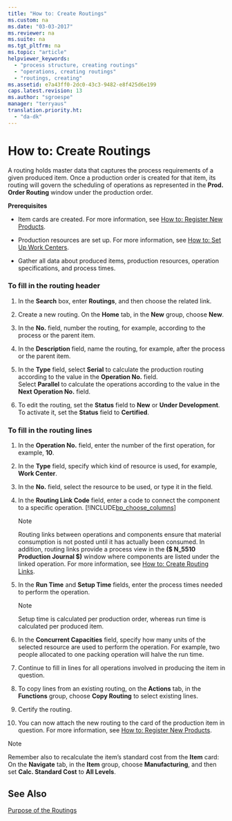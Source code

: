 ```yaml
---
title: "How to: Create Routings"
ms.custom: na
ms.date: "03-03-2017"
ms.reviewer: na
ms.suite: na
ms.tgt_pltfrm: na
ms.topic: "article"
helpviewer_keywords: 
  - "process structure, creating routings"
  - "operations, creating routings"
  - "routings, creating"
ms.assetid: e7a43ff0-2dc0-43c3-9482-e8f425d6e199
caps.latest.revision: 13
ms.author: "sgroespe"
manager: "terryaus"
translation.priority.ht: 
  - "da-dk"
---
```

# How to: Create Routings
A routing holds master data that captures the process requirements of a given produced item. Once a production order is created for that item, its routing will govern the scheduling of operations as represented in the **Prod. Order Routing** window under the production order.  
  
 **Prerequisites**  
  
-   Item cards are created. For more information, see [How to: Register New Products](../DesignAndEngineering/how-to-register-new-products.md).  
  
-   Production resources are set up. For more information, see [How to: Set Up Work Centers](../Production/how-to-set-up-work-centers.md).  
  
-   Gather all data about produced items, production resources, operation specifications, and process times.  
  
### To fill in the routing header  
  
1.  In the **Search** box, enter **Routings**, and then choose the related link.  
  
2.  Create a new routing. On the **Home** tab, in the **New** group, choose **New**.  
  
3.  In the **No.** field, number the routing, for example, according to the process or the parent item.  
  
4.  In the **Description** field, name the routing, for example, after the process or the parent item.  
  
5.  In the **Type** field, select **Serial** to calculate the production routing according to the value in the **Operation No.** field.   
    Select **Parallel** to calculate the operations according to the value in the **Next Operation No.** field.  
  
6.  To edit the routing, set the **Status** field to **New** or **Under Development**. To activate it, set the **Status** field to **Certified**.  
  
### To fill in the routing lines  
  
1.  In the **Operation No.** field, enter the number of the first operation, for example,  **10**.  
  
2.  In the **Type** field, specify which kind of resource is used, for example, **Work Center**.  
  
3.  In the **No.** field, select the resource to be used, or type it in the field.  
  
4.  In the **Routing Link Code** field, enter a code to connect the component to a specific operation. [!INCLUDE[bp_choose_columns](../DesignAndEngineering/includes/bp_choose_columns_md.md)]  
  
    > [!NOTE]  
    >  Routing links between operations and components ensure that material consumption is not posted until it has actually been consumed. In addition, routing links provide a process view in the **\($ N\_5510 Production Journal $\)** window where components are listed under the linked operation. For more information, see [How to: Create Routing Links](../DesignAndEngineering/how-to-create-routing-links.md).  
  
5.  In the **Run Time** and **Setup Time** fields, enter the process times needed to perform the operation.  
  
    > [!NOTE]  
    >  Setup time is calculated per production order, whereas run time is calculated per produced item.  
  
6.  In the **Concurrent Capacities** field, specify how many units of the selected resource are used to perform the operation. For example, two people allocated to one packing operation will halve the run time.  
  
7.  Continue to fill in lines for all operations involved in producing the item in question.  
  
8.  To copy lines from an existing routing, on the **Actions** tab, in the  **Functions** group, choose **Copy Routing** to select existing lines.  
  
9. Certify the routing.  
  
10. You can now attach the new routing to the card of the production item in question. For more information, see [How to: Register New Products](../DesignAndEngineering/how-to-register-new-products.md).  
  
> [!NOTE]  
>  Remember also to recalculate the item’s standard cost from the **Item** card: On the **Navigate** tab, in the **Item** group, choose **Manufacturing**, and then set **Calc. Standard Cost** to **All Levels**.  
  
## See Also  
 [Purpose of the Routings](../DesignAndEngineering/purpose-of-the-routings.md)